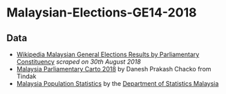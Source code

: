 # Malaysian-Elections-GE14-2018

## Data

-  [Wikipedia Malaysian General Elections Results by Parliamentary Constituency](https://en.wikipedia.org/wiki/Results_of_the_Malaysian_general_election,_2018_by_parliamentary_constituency) *scraped on 30th August 2018*
-  [Malaysia Parliamentary Carto 2018](https://daneshtindak.carto.com/tables/malaysia_parliamentary_carto_2018/public) by Danesh Prakash Chacko from Tindak
-  [Malaysia Population Statistics](http://pqi.stats.gov.my) by the [Department of Statistics Malaysia](https://www.dosm.gov.my/v1/)

##
